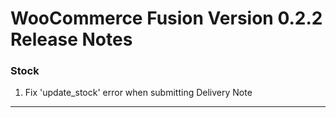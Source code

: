 # WooCommerce Fusion Version 0.2.2 Release Notes


### Stock
1. Fix 'update_stock' error when submitting Delivery Note

---
